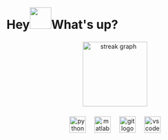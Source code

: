 <h1 align="left">Hey<img src="https://emojis.slackmojis.com/emojis/images/1577305505/7373/hand_wave.gif?1577305505" width="50"/>What's up?</h1>

<!-- <p align="center">📡 Currently, I am meticulously studying, analyzing, and characterizing various computational techniques, including statistical methods and machine learning (supervised, unsupervised, and reinforcement learning), applied to classic problems in massive MIMO wireless communications.</p>
-->
###

<p align="left"></p>

###

<div align="center">
  <img src="https://streak-stats.demolab.com?user=pauloroge&locale=en&mode=daily&theme=github_dark&hide_border=true&border_radius=5&order=3" height="150" alt="streak graph"  />
</div>

###

<div align="center">
  <img src="https://cdn.jsdelivr.net/gh/devicons/devicon/icons/python/python-original.svg" height="38" alt="python logo"  />
  <img width="12" />
  <img src="https://cdn.jsdelivr.net/gh/devicons/devicon/icons/matlab/matlab-original.svg" height="38" alt="matlab logo"  />
  <img width="12" />
  <img src="https://cdn.jsdelivr.net/gh/devicons/devicon/icons/git/git-original.svg" height="38" alt="git logo"  />
  <img width="12" />
  <img src="https://cdn.jsdelivr.net/gh/devicons/devicon/icons/vscode/vscode-original.svg" height="38" alt="vscode logo"  />
</div>
